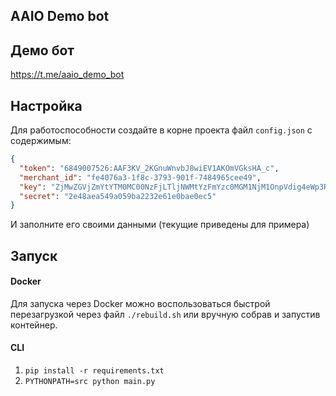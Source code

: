 ## AAIO Demo bot

## Демо бот

https://t.me/aaio_demo_bot

## Настройка

Для работоспособности создайте в корне проекта файл `config.json` с содержимым:

```json
{
  "token": "6849007526:AAF3KV_2KGnuWnvbJ8wiEV1AKOmVGksHA_c",
  "merchant_id": "fe4076a3-1f8c-3793-901f-7484965cee49",
  "key": "ZjMwZGVjZmYtYTM0MC00NzFjLTljNWMtYzFmYzc0MGM1NjM1OnpVdig4eWp3R1V4dmhmSVQxM2lwanJfX1AxTE5jTmRT",
  "secret": "2e48aea549a059ba2232e61e0bae0ec5"
}
```

И заполните его своими данными (текущие приведены для примера)

## Запуск

#### Docker

Для запуска через Docker можно воспользоваться быстрой перезагрузкой через файл `./rebuild.sh` или вручную собрав и
запустив контейнер.

#### CLI

1. `pip install -r requirements.txt`
2. `PYTHONPATH=src python main.py`